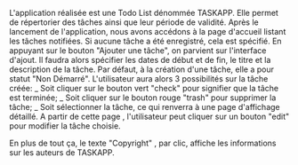 
L'application réalisée est une Todo List dénommée TASKAPP. Elle permet de répertorier des tâches ainsi que leur période de validité.
Après le lancement de l'application, nous avons accédons à la page d'accueil listant les tâches notifiées. Si aucune tâche a été enregistré, cela est spécifié.
En appuyant sur le bouton "Ajouter une tâche", on parvient sur l'interface d'ajout. Il faudra alors spécifier les dates de début et de fin, le titre et la description de la tâche. 
Par défaut, à la création d'une tâche, elle a pour statut "Non Démarré". L'utilisateur aura alors 3 possibilités sur la tâche créée:
_ Soit cliquer sur le bouton vert "check" pour signifier que la tâche est terminée;
_ Soit cliquer sur le bouton rouge "trash" pour supprimer la tâche;
_ Soit sélectionner la tâche, ce qui renverra à une page d'affichage détaillé. A partir de cette page , l'utilisateur peut cliquer sur un bouton "edit" pour modifier la tâche choisie.

En plus de tout ça, le texte "Copyright" , par clic, affiche les informations sur les auteurs de TASKAPP.

